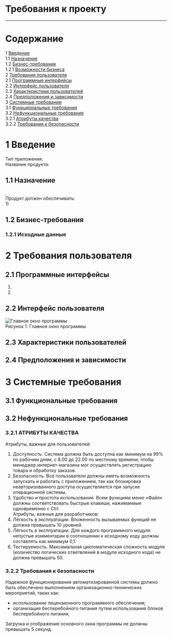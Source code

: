 # Требования к проекту
---

# Содержание
1 [Введение](#intro)  
1.1 [Назначение](#appointment)  
1.2 [Бизнес-требования](#business_requirements)  
1.2.1 [Возможности бизнеса](#business_opportunities)  
2 [Требования пользователя](#user_requirements)  
2.1 [Программные интерфейсы](#software_interfaces)  
2.2 [Интерфейс пользователя](#user_interface)  
2.3 [Характеристики пользователей](#user_specifications)  
2.4 [Предположения и зависимости](#assumptions_and_dependencies)  
3 [Системные требования](#system_requirements)  
3.1 [Функциональные требования](#functional_requirements)  
3.2 [Нефункциональные требования](#non-functional_requirements)  
3.2.1 [Атрибуты качества](#quality_attributes)  
3.2.2 [Требования к безопасности](#security_requirements)  

<a name="intro"/>

# 1 Введение

Тип приложения:  
Название продукта: 

<a name="appointment"/>

## 1.1 Назначение
.  
Продукт должен обеспечивать:  
1) 

<a name="business_requirements"/>

## 1.2 Бизнес-требования

<a name="business_opportunities"/>

### 1.2.1 Исходные данные

<a name="user_requirements"/>

# 2 Требования пользователя

<a name="software_interfaces"/>

## 2.1 Программные интерфейсы

1. 
2. 

<a name="user_interface"/>

## 2.2 Интерфейс пользователя
 
![Главное окно программы](/Images/MainForm.png)  
Рисунок 1. Главное окно программы

 
<a name="user_specifications"/>

## 2.3 Характеристики пользователей

<a name="assumptions_and_dependencies"/>

## 2.4 Предположения и зависимости

<a name="system_requirements"/>

# 3 Системные требования

<a name="functional_requirements"/>

## 3.1 Функциональные требования

<a name="non-functional_requirements"/>

## 3.2 Нефункциональные требования

<a name="quality_attributes"/>

### 3.2.1 АТРИБУТЫ КАЧЕСТВА
Атрибуты, важные для пользователей:  
1. Доступность. Система должна быть доступна как минимум на 99% по рабочим дням, с 8.00 до 22.00 по местному времени, чтобы менеджер интернет-магазина мог осуществлять регистрацию товара и обработку заказов.  
2. Безопасность. Все пользователи должны иметь возможность запускать и работать с приложением, так как блокировка неавторизованного доступа осуществляется при запуске операционной системы.  
3. Удобство и простота использования. Всем функциям меню «Файл» должны соответствовать быстрые клавиши, нажимаемые одновременно с Ctrl.  
Атрибуты, важные для разработчиков:  
1. Лёгкость в эксплуатации. Вложенность вызываемых функций не должна превышать 10 уровней.  
2. Лёгкость в эксплуатации. Для каждого программного модуля непустые комментарии в соотношении к исходному коду должны составлять как минимум 0,1.  
3. Тестируемость. Максимальная цикломатическая сложность модуля (количество логических ответвлений в модуле исходного кода) не должна превышать 50.

<a name="security_requirements"/>

### 3.2.2 Требования к безопасности
Надежное функционирование автоматизированной системы должно быть обеспечено выполнением организационно-технических мероприятий, таких как:
- использование лицензионного программного обеспечения;
- организация бесперебойного питания путем использования блоков бесперебойного питания;

Загрузка и отображение основного окна программы не должны превышать 5 секунд.
